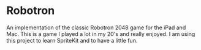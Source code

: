 # Robotron

An implementation of the classic Robotron 2048 game for the iPad and Mac.  This is a game I
played a lot in my 20's and really enjoyed.  I am using this project to learn SpriteKit and
to have a little fun.

